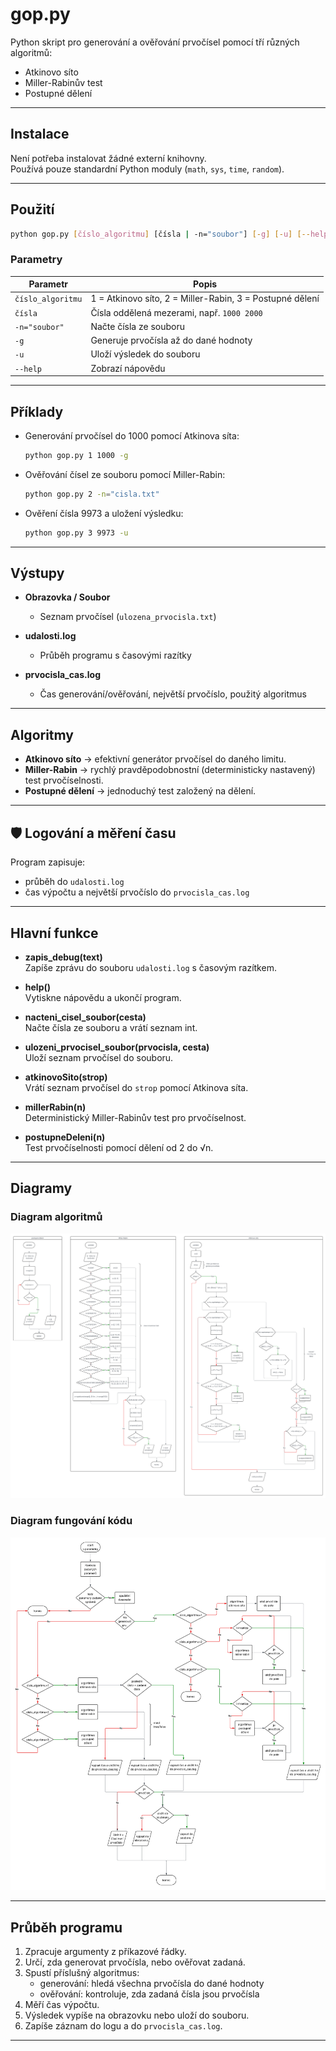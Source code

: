 
# gop.py

Python skript pro generování a ověřování prvočísel pomocí tří různých algoritmů:
- Atkinovo síto
- Miller-Rabinův test
- Postupné dělení

---

## Instalace

Není potřeba instalovat žádné externí knihovny.  
Používá pouze standardní Python moduly (`math`, `sys`, `time`, `random`).

---

## Použití

```bash
python gop.py [číslo_algoritmu] [čísla | -n="soubor"] [-g] [-u] [--help]
```

### Parametry

| Parametr          | Popis                                                   |
|--------------------|---------------------------------------------------------|
| `číslo_algoritmu` | 1 = Atkinovo síto, 2 = Miller-Rabin, 3 = Postupné dělení |
| `čísla`           | Čísla oddělená mezerami, např. `1000 2000`              |
| `-n="soubor"`     | Načte čísla ze souboru                                  |
| `-g`             | Generuje prvočísla až do dané hodnoty                   |
| `-u`             | Uloží výsledek do souboru                               |
| `--help`         | Zobrazí nápovědu                                        |

---

## Příklady

- Generování prvočísel do 1000 pomocí Atkinova síta:
    ```bash
    python gop.py 1 1000 -g
    ```

- Ověřování čísel ze souboru pomocí Miller-Rabin:
    ```bash
    python gop.py 2 -n="cisla.txt"
    ```

- Ověření čísla 9973 a uložení výsledku:
    ```bash
    python gop.py 3 9973 -u
    ```

---

## Výstupy

- **Obrazovka / Soubor**
    - Seznam prvočísel (`ulozena_prvocisla.txt`)

- **udalosti.log**
    - Průběh programu s časovými razítky

- **prvocisla_cas.log**
    - Čas generování/ověřování, největší prvočíslo, použitý algoritmus

---

## Algoritmy

- **Atkinovo síto** → efektivní generátor prvočísel do daného limitu.
- **Miller-Rabin** → rychlý pravděpodobnostní (deterministicky nastavený) test prvočíselnosti.
- **Postupné dělení** → jednoduchý test založený na dělení.

---

## 🛡️ Logování a měření času

Program zapisuje:
- průběh do `udalosti.log`
- čas výpočtu a největší prvočíslo do `prvocisla_cas.log`

---

## Hlavní funkce

- **zapis_debug(text)**  
  Zapíše zprávu do souboru `udalosti.log` s časovým razítkem.

- **help()**  
  Vytiskne nápovědu a ukončí program.

- **nacteni_cisel_soubor(cesta)**  
  Načte čísla ze souboru a vrátí seznam int.

- **ulozeni_prvocisel_soubor(prvocisla, cesta)**  
  Uloží seznam prvočísel do souboru.

- **atkinovoSito(strop)**  
  Vrátí seznam prvočísel do `strop` pomocí Atkinova síta.

- **millerRabin(n)**  
  Deterministický Miller-Rabinův test pro prvočíselnost.

- **postupneDeleni(n)**  
  Test prvočíselnosti pomocí dělení od 2 do √n.

---

## Diagramy

### Diagram algoritmů
![image](diagram_algoritmy.png)

### Diagram fungování kódu
![image](diagram_kod.png)

---

## Průběh programu

1. Zpracuje argumenty z příkazové řádky.
2. Určí, zda generovat prvočísla, nebo ověřovat zadaná.
3. Spustí příslušný algoritmus:
    - generování: hledá všechna prvočísla do dané hodnoty
    - ověřování: kontroluje, zda zadaná čísla jsou prvočísla
4. Měří čas výpočtu.
5. Výsledek vypíše na obrazovku nebo uloží do souboru.
6. Zapíše záznam do logu a do `prvocisla_cas.log`.

---


